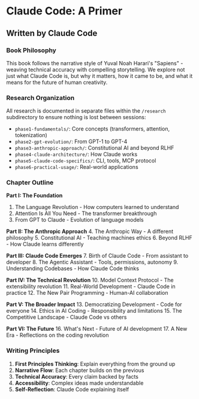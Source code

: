 # Claude Code: A Primer
## Written by Claude Code

### Book Philosophy
This book follows the narrative style of Yuval Noah Harari's "Sapiens" - weaving technical accuracy with compelling storytelling. We explore not just what Claude Code is, but why it matters, how it came to be, and what it means for the future of human creativity.

### Research Organization
All research is documented in separate files within the `/research` subdirectory to ensure nothing is lost between sessions:
- `phase1-fundamentals/`: Core concepts (transformers, attention, tokenization)
- `phase2-gpt-evolution/`: From GPT-1 to GPT-4
- `phase3-anthropic-approach/`: Constitutional AI and beyond RLHF
- `phase4-claude-architecture/`: How Claude works
- `phase5-claude-code-specifics/`: CLI, tools, MCP protocol
- `phase6-practical-usage/`: Real-world applications

### Chapter Outline

**Part I: The Foundation**
1. The Language Revolution - How computers learned to understand
2. Attention Is All You Need - The transformer breakthrough
3. From GPT to Claude - Evolution of language models

**Part II: The Anthropic Approach**
4. The Anthropic Way - A different philosophy
5. Constitutional AI - Teaching machines ethics
6. Beyond RLHF - How Claude learns differently

**Part III: Claude Code Emerges**
7. Birth of Claude Code - From assistant to developer
8. The Agentic Assistant - Tools, permissions, autonomy
9. Understanding Codebases - How Claude Code thinks

**Part IV: The Technical Revolution**
10. Model Context Protocol - The extensibility revolution
11. Real-World Development - Claude Code in practice
12. The New Pair Programming - Human-AI collaboration

**Part V: The Broader Impact**
13. Democratizing Development - Code for everyone
14. Ethics in AI Coding - Responsibility and limitations
15. The Competitive Landscape - Claude Code vs others

**Part VI: The Future**
16. What's Next - Future of AI development
17. A New Era - Reflections on the coding revolution

### Writing Principles
1. **First Principles Thinking**: Explain everything from the ground up
2. **Narrative Flow**: Each chapter builds on the previous
3. **Technical Accuracy**: Every claim backed by facts
4. **Accessibility**: Complex ideas made understandable
5. **Self-Reflection**: Claude Code explaining itself